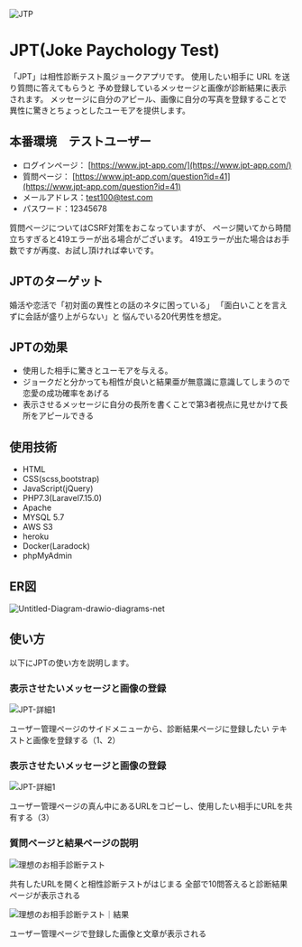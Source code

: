 ![JTP](https://user-images.githubusercontent.com/44170627/99199424-5c537e80-27e2-11eb-9db5-60667a846914.png)

# JPT(Joke Paychology Test)
「JPT」は相性診断テスト風ジョークアプリです。
使用したい相手に URL を送り質問に答えてもらうと
予め登録しているメッセージと画像が診断結果に表示されます。
メッセージに自分のアピール、画像に自分の写真を登録することで
異性に驚きとちょっとしたユーモアを提供します。

## 本番環境　テストユーザー
- ログインページ： [https://www.jpt-app.com/](https://www.jpt-app.com/)
- 質問ページ： [https://www.jpt-app.com/question?id=41](https://www.jpt-app.com/question?id=41)
- メールアドレス：test100@test.com
- パスワード：12345678

質問ページについてはCSRF対策をおこなっていますが、
ページ開いてから時間立ちすぎると419エラーが出る場合がございます。
419エラーが出た場合はお手数ですが再度、お試し頂ければ幸いです。

## JPTのターゲット
婚活や恋活で「初対面の異性との話のネタに困っている」
「面白いことを言えずに会話が盛り上がらない」と
悩んでいる20代男性を想定。

## JPTの効果
- 使用した相手に驚きとユーモアを与える。
- ジョークだと分かっても相性が良いと結果亜が無意識に意識してしまうので恋愛の成功確率をあげる
- 表示させるメッセージに自分の長所を書くことで第3者視点に見せかけて長所をアピールできる

## 使用技術
- HTML
- CSS(scss,bootstrap)
- JavaScript(jQuery)
- PHP7.3(Laravel7.15.0)
- Apache
- MYSQL 5.7
- AWS S3
- heroku
- Docker(Laradock)
- phpMyAdmin

## ER図

![Untitled-Diagram-drawio-diagrams-net](https://user-images.githubusercontent.com/44170627/99200118-c9691300-27e6-11eb-806f-fff30c9777f8.png)

## 使い方
以下にJPTの使い方を説明します。

### 表示させたいメッセージと画像の登録

![JPT-詳細1](https://user-images.githubusercontent.com/44170627/99199407-3d54ec80-27e2-11eb-8a32-002223ee98ca.png)

ユーザー管理ページのサイドメニューから、診断結果ページに登録したい
テキストと画像を登録する（1、2）

### 表示させたいメッセージと画像の登録

![JPT-詳細1](https://user-images.githubusercontent.com/44170627/99199407-3d54ec80-27e2-11eb-8a32-002223ee98ca.png)

ユーザー管理ページの真ん中にあるURLをコピーし、使用したい相手にURLを共有する（3）

### 質問ページと結果ページの説明

![理想のお相手診断テスト](https://user-images.githubusercontent.com/44170627/99199416-5067bc80-27e2-11eb-876a-7ced4de1cc74.png)

共有したURLを開くと相性診断テストがはじまる
全部で10問答えると診断結果ページが表示される

![理想のお相手診断テスト｜結果](https://user-images.githubusercontent.com/44170627/99199419-58276100-27e2-11eb-8ec3-2712771fcd41.png)

ユーザー管理ページで登録した画像と文章が表示される




